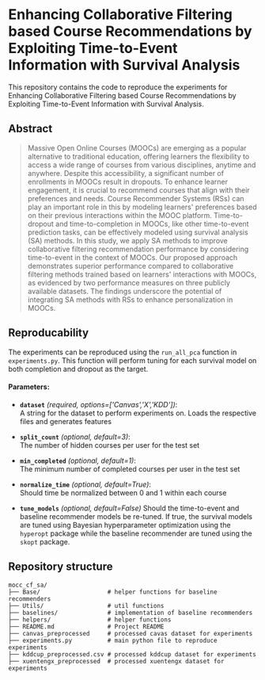 # Enhancing Collaborative Filtering based Course Recommendations by Exploiting Time-to-Event Information with Survival Analysis

This repository contains the code to reproduce the experiments for Enhancing Collaborative Filtering based Course Recommendations by Exploiting Time-to-Event Information with Survival Analysis.

## Abstract 
> Massive Open Online Courses (MOOCs) are emerging as a popular alternative to traditional education, offering learners the flexibility to access a wide range of courses from various disciplines, anytime and anywhere. Despite this accessibility, a significant number of enrollments in MOOCs result in dropouts. To enhance learner engagement, it is crucial to recommend courses that align with their preferences and needs. Course Recommender Systems (RSs) can play an important role in this by modeling learners' preferences based on their previous interactions within the MOOC platform. Time-to-dropout and time-to-completion in MOOCs, like other time-to-event prediction tasks, can be effectively modeled using survival analysis (SA) methods. In this study, we apply SA methods to improve collaborative filtering recommendation performance by considering time-to-event in the context of MOOCs. Our proposed approach demonstrates superior performance compared to collaborative filtering methods trained based on learners' interactions with MOOCs, as evidenced by two performance measures on three publicly available datasets. The findings underscore the potential of integrating SA methods with RSs to enhance personalization in MOOCs.

## Reproducability

The experiments can be reproduced using the `run_all_pca` function in `experiments.py`. This function will perform tuning for each survival model on both completion and dropout as the target. 

#### Parameters:

- **`dataset`** *(required, options=['Canvas','X','KDD'])*:  
  A string for the dataset to perform experiments on. Loads the respective files and generates features

- **`split_count`** *(optional, default=3)*:  
  The number of hidden courses per user for the test set

- **`min_completed`** *(optional, default=1)*:  
  The minimum number of completed courses per user in the test set

- **`normalize_time`** *(optional, default=True)*:  
  Should time be normalized between 0 and 1 within each course

- **`tune_models`** *(optional, default=False)* 
  Should the time-to-event and baseline recommender models be re-tuned. If true, the survival models are tuned using Bayesian hyperparameter optimization using the `hyperopt` package while the baseline recommender are tuned using the `skopt` package.

## Repository structure

```plaintext
mocc_cf_sa/
├── Base/                   # helper functions for baseline recommenders 
├── Utils/                  # util functions 
├── baselines/              # implementation of baseline recommenders
├── helpers/                # helper functions 
├── README.md               # Project README
├── canvas_preprocessed     # processed cavas dataset for experiments
├── experiments.py          # main python file to reproduce experiments
├── kddcup_preprocessed.csv # processed kddcup dataset for experiments
├── xuentengx_preprocessed  # processed xuentengx dataset for experiments
```





